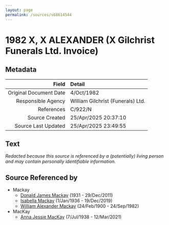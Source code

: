 ```yaml
---
layout: page
permalink: /sources/s68614544
---
```


# 1982 X, X ALEXANDER (X Gilchrist Funerals Ltd. Invoice)

## Metadata

Field | Detail
---:|:---
Original Document Date | 4/Oct/1982
Responsible Agency | WIlliam Gilchrist (Funerals) Ltd.
References | C/922/N
Source Created | 25/Apr/2025 20:37:10
Source Last Updated | 25/Apr/2025 23:49:55

## Text

_Redacted because this source is referenced by a (potentially) living person and may contain personally identifiable information._

## Source Referenced by

* Mackay
  * [Donald James Mackay](../people/@43065376@-donald-james-mackay-b1931-d2011-12-29.md) (1931 - 29/Dec/2011)
  * [Isabella Mackay](../people/@25303611@-isabella-mackay-b1936-1-1-d2019-12-19.md) (1/Jan/1936 - 19/Dec/2019)
  * [William Alexander Mackay](../people/@9383584@-william-alexander-mackay-b1900-2-24-d1982-9-24.md) (24/Feb/1900 - 24/Sep/1982)
* MacKay
  * [Anna Jessie MacKay](../people/@41265374@-anna-jessie-mackay-b1938-7-7-d2021-3-12.md) (7/Jul/1938 - 12/Mar/2021)
